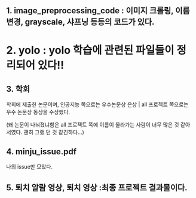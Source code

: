 ## 1. image_preprocessing_code : 이미지 크롤링, 이름변경, grayscale, 샤프닝 등등의 코드가 있다.

# 2. yolo : yolo 학습에 관련된 파일들이 정리되어 있다!! 

## 3. 학회
학회에 제출한 논문이며, 인공지능 쪽으로는 우수논문상 은상 | all 프로젝트 쪽으로는 우수 논문상 동상을 수상했다.

(왜 논문이 나눠졌냐함은 all 프로젝트 쪽에 이름이 올라가는 사람이 너무 많은 것 같아서였다. 괜히 그랬 던 것 같긴하다...)

## 4. minju_issue.pdf
나의 issue만 모았다.

## 5. 퇴치 알람 영상, 퇴치 영상 :최종 프로젝트 결과물이다.